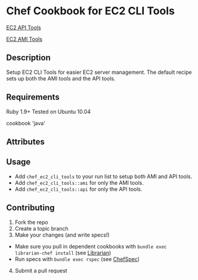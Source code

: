 Chef Cookbook for EC2 CLI Tools
==============================
[EC2 API Tools](http://aws.amazon.com/developertools/351)

[EC2 AMI Tools](http://aws.amazon.com/developertools/368)

Description
-----------
Setup EC2 CLI Tools for easier EC2 server management. The default recipe sets up both the AMI tools and the API tools.

Requirements
------------
Ruby 1.9+
Tested on Ubuntu 10.04

cookbook 'java'

Attributes
----------

Usage
-----
* Add `chef_ec2_cli_tools` to your run list to setup both AMI and API tools.
* Add `chef_ec2_cli_tools::ami` for only the AMI tools.
* Add `chef_ec2_cli_tools::api` for only the API tools.

Contributing
------------
1. Fork the repo
2. Create a topic branch
3. Make your changes (and write specs!)
  * Make sure you pull in dependent cookbooks with `bundle exec librarian-chef install` (see [Librarian](https://github.com/applicationsonline/librarian))
  * Run specs with `bundle exec rspec` (see [ChefSpec](https://github.com/acrmp/chefspec))
4. Submit a pull request
